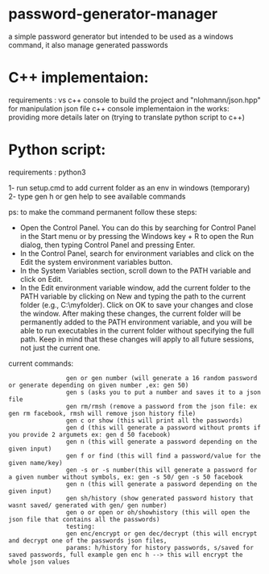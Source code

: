 # password-generator-manager
a simple password generator but intended to be used as a windows command, it also manage generated passwords

# C++ implementaion:
requirements : vs c++ console to build the project and "nlohmann/json.hpp" for manipulation json file 
c++ console implementaion in the works: providing more details later on (trying to translate python script to c++)

# Python script:

requirements : python3

1- run setup.cmd to add current folder as an env in windows (temporary) </br>
2- type gen h or gen help to see available commands

ps: to make the command permanent follow these steps:
* Open the Control Panel. You can do this by searching for Control Panel in the Start menu or 
by pressing the Windows key + R to open the Run dialog, then typing Control Panel and pressing Enter. 
* In the Control Panel, search for environment variables and click on the Edit the system environment variables button. 
* In the System Variables section, scroll down to the PATH variable and click on Edit. 
* In the Edit environment variable window, add the current folder to the PATH variable by clicking on New 
and typing the path to the current folder (e.g., C:\myfolder). Click on OK to save your changes 
and close the window. After making these changes, the current folder will be permanently added 
to the PATH environment variable, and you will be able to run executables in the current folder 
without specifying the full path. Keep in mind that these changes will apply to all future sessions, 
not just the current one.

current commands:
</br>
```
                gen or gen number (will generate a 16 random password or generate depending on given number ,ex: gen 50)
                gen s (asks you to put a number and saves it to a json file
                gen rm/rmsh (remove a password from the json file: ex gen rm facebook, rmsh will remove json history file) 
                gen c or show (this will print all the passwords) 
                gen d (this will generate a password without promts if you provide 2 argumets ex: gen d 50 facebook) 
                gen n (this will generate a password depending on the given input) 
                gen f or find (this will find a password/value for the given name/key) 
                gen -s or -s number(this will generate a password for a given number without symbols, ex: gen -s 50/ gen -s 50 facebook 
                gen n (this will generate a password depending on the given input) 
                gen sh/history (show generated password history that wasnt saved/ generated with gen/ gen number)
                gen o or open or oh/showhistory (this will open the json file that contains all the passwords) 
                testing: 
                gen enc/encrypt or gen dec/decrypt (this will encrypt and decrypt one of the passwords json files, 
                params: h/history for history passwords, s/saved for saved passwords, full example gen enc h --> this will encrypt the whole json values 
               
